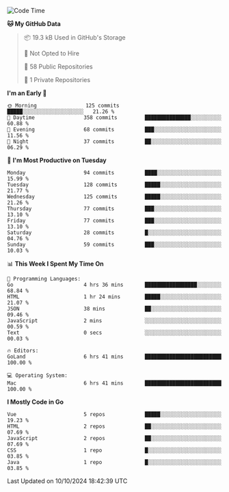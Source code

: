 <!--START_SECTION:waka-->
![Code Time](http://img.shields.io/badge/Code%20Time-1%2C304%20hrs%2013%20mins-blue)

**🐱 My GitHub Data** 

> 📦 19.3 kB Used in GitHub's Storage 
 > 
> 🚫 Not Opted to Hire
 > 
> 📜 58 Public Repositories 
 > 
> 🔑 1 Private Repositories 
 > 
**I'm an Early 🐤** 

```text
🌞 Morning                125 commits         █████░░░░░░░░░░░░░░░░░░░░   21.26 % 
🌆 Daytime                358 commits         ███████████████░░░░░░░░░░   60.88 % 
🌃 Evening                68 commits          ███░░░░░░░░░░░░░░░░░░░░░░   11.56 % 
🌙 Night                  37 commits          ██░░░░░░░░░░░░░░░░░░░░░░░   06.29 % 
```
📅 **I'm Most Productive on Tuesday** 

```text
Monday                   94 commits          ████░░░░░░░░░░░░░░░░░░░░░   15.99 % 
Tuesday                  128 commits         █████░░░░░░░░░░░░░░░░░░░░   21.77 % 
Wednesday                125 commits         █████░░░░░░░░░░░░░░░░░░░░   21.26 % 
Thursday                 77 commits          ███░░░░░░░░░░░░░░░░░░░░░░   13.10 % 
Friday                   77 commits          ███░░░░░░░░░░░░░░░░░░░░░░   13.10 % 
Saturday                 28 commits          █░░░░░░░░░░░░░░░░░░░░░░░░   04.76 % 
Sunday                   59 commits          ███░░░░░░░░░░░░░░░░░░░░░░   10.03 % 
```


📊 **This Week I Spent My Time On** 

```text
💬 Programming Languages: 
Go                       4 hrs 36 mins       █████████████████░░░░░░░░   68.84 % 
HTML                     1 hr 24 mins        █████░░░░░░░░░░░░░░░░░░░░   21.07 % 
JSON                     38 mins             ██░░░░░░░░░░░░░░░░░░░░░░░   09.46 % 
JavaScript               2 mins              ░░░░░░░░░░░░░░░░░░░░░░░░░   00.59 % 
Text                     0 secs              ░░░░░░░░░░░░░░░░░░░░░░░░░   00.03 % 

🔥 Editors: 
GoLand                   6 hrs 41 mins       █████████████████████████   100.00 % 

💻 Operating System: 
Mac                      6 hrs 41 mins       █████████████████████████   100.00 % 
```

**I Mostly Code in Go** 

```text
Vue                      5 repos             █████░░░░░░░░░░░░░░░░░░░░   19.23 % 
HTML                     2 repos             ██░░░░░░░░░░░░░░░░░░░░░░░   07.69 % 
JavaScript               2 repos             ██░░░░░░░░░░░░░░░░░░░░░░░   07.69 % 
CSS                      1 repo              █░░░░░░░░░░░░░░░░░░░░░░░░   03.85 % 
Java                     1 repo              █░░░░░░░░░░░░░░░░░░░░░░░░   03.85 % 
```




 Last Updated on 10/10/2024 18:42:39 UTC
<!--END_SECTION:waka-->
